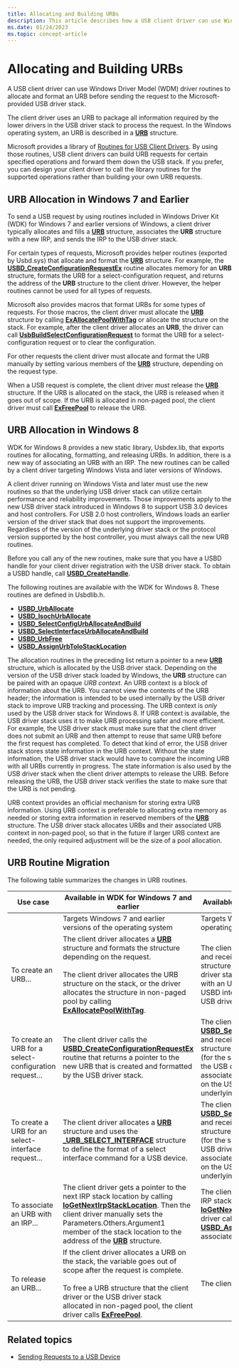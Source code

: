 ```yaml
---
title: Allocating and Building URBs
description: This article describes how a USB client driver can use Windows Driver Model (WDM) driver routines to allocate and format an URB before sending the request to the Microsoft-provided USB driver stack.
ms.date: 01/24/2023
ms.topic: concept-article
---
```


# Allocating and Building URBs

A USB client driver can use Windows Driver Model (WDM) driver routines to allocate and format an URB before sending the request to the Microsoft-provided USB driver stack.

The client driver uses an URB to package all information required by the lower drivers in the USB driver stack to process the request. In the Windows operating system, an URB is described in a **[URB](/windows-hardware/drivers/ddi/usb/ns-usb-_urb)** structure.

Microsoft provides a library of [Routines for USB Client Drivers](/windows-hardware/drivers/ddi/_usbref/#client). By using those routines, USB client drivers can build URB requests for certain specified operations and forward them down the USB stack. If you prefer, you can design your client driver to call the library routines for the supported operations rather than building your own URB requests.

## URB Allocation in Windows 7 and Earlier

To send a USB request by using routines included in Windows Driver Kit (WDK) for Windows 7 and earlier versions of Windows, a client driver typically allocates and fills a **[URB](/windows-hardware/drivers/ddi/usb/ns-usb-_urb)** structure, associates the **URB** structure with a new IRP, and sends the IRP to the USB driver stack.

For certain types of requests, Microsoft provides helper routines (exported by Usbd.sys) that allocate and format the **[URB](/windows-hardware/drivers/ddi/usb/ns-usb-_urb)** structure. For example, the **[USBD\_CreateConfigurationRequestEx](/windows-hardware/drivers/ddi/usbdlib/nf-usbdlib-usbd_createconfigurationrequestex)** routine allocates memory for an **URB** structure, formats the URB for a select-configuration request, and returns the address of the **URB** structure to the client driver. However, the helper routines cannot be used for all types of requests.

Microsoft also provides macros that format URBs for some types of requests. For those macros, the client driver must allocate the **[URB](/windows-hardware/drivers/ddi/usb/ns-usb-_urb)** structure by calling **[ExAllocatePoolWithTag](/windows-hardware/drivers/ddi/wdm/nf-wdm-exallocatepoolwithtag)** or allocate the structure on the stack. For example, after the client driver allocates an **URB**, the driver can call **[UsbBuildSelectConfigurationRequest](/previous-versions/ff538968(v=vs.85))** to format the URB for a select-configuration request or to clear the configuration.

For other requests the client driver must allocate and format the URB manually by setting various members of the **[URB](/windows-hardware/drivers/ddi/usb/ns-usb-_urb)** structure, depending on the request type.

When a USB request is complete, the client driver must release the **[URB](/windows-hardware/drivers/ddi/usb/ns-usb-_urb)** structure. If the URB is allocated on the stack, the URB is released when it goes out of scope. If the URB is allocated in non-paged pool, the client driver must call **[ExFreePool](/windows-hardware/drivers/ddi/ntddk/nf-ntddk-exfreepool)** to release the URB.

## URB Allocation in Windows 8

WDK for Windows 8 provides a new static library, Usbdex.lib, that exports routines for allocating, formatting, and releasing URBs. In addition, there is a new way of associating an URB with an IRP. The new routines can be called by a client driver targeting Windows Vista and later versions of Windows.

A client driver running on Windows Vista and later must use the new routines so that the underlying USB driver stack can utilize certain performance and reliability improvements. Those improvements apply to the new USB driver stack introduced in Windows 8 to support USB 3.0 devices and host controllers. For USB 2.0 host controllers, Windows loads an earlier version of the driver stack that does not support the improvements. Regardless of the version of the underlying driver stack or the protocol version supported by the host controller, you must always call the new URB routines.

Before you call any of the new routines, make sure that you have a USBD handle for your client driver registration with the USB driver stack. To obtain a USBD handle, call **[USBD\_CreateHandle](/windows-hardware/drivers/ddi/usbdlib/nf-usbdlib-usbd_createhandle)**.

The following routines are available with the WDK for Windows 8. These routines are defined in Usbdlib.h.

- **[USBD\_UrbAllocate](/windows-hardware/drivers/ddi/usbdlib/nf-usbdlib-usbd_urballocate)**
- **[USBD\_IsochUrbAllocate](/windows-hardware/drivers/ddi/usbdlib/nf-usbdlib-usbd_isochurballocate)**
- **[USBD\_SelectConfigUrbAllocateAndBuild](/windows-hardware/drivers/ddi/usbdlib/nf-usbdlib-usbd_selectconfigurballocateandbuild)**
- **[USBD\_SelectInterfaceUrbAllocateAndBuild](/windows-hardware/drivers/ddi/usbdlib/nf-usbdlib-usbd_selectinterfaceurballocateandbuild)**
- **[USBD\_UrbFree](/windows-hardware/drivers/ddi/usbdlib/nf-usbdlib-usbd_urbfree)**
- **[USBD\_AssignUrbToIoStackLocation](/windows-hardware/drivers/ddi/usbdlib/nf-usbdlib-usbd_assignurbtoiostacklocation)**

The allocation routines in the preceding list return a pointer to a new **[URB](/windows-hardware/drivers/ddi/usb/ns-usb-_urb)** structure, which is allocated by the USB driver stack. Depending on the version of the USB driver stack loaded by Windows, the **URB** structure can be paired with an opaque *URB context*. An URB context is a block of information about the URB. You cannot view the contents of the URB header; the information is intended to be used internally by the USB driver stack to improve URB tracking and processing. The URB context is *only* used by the USB driver stack for Windows 8.
If URB context is available, the USB driver stack uses it to make URB processing safer and more efficient. For example, the USB driver stack must make sure that the client driver does not submit an URB and then attempt to reuse that same URB before the first request has completed. To detect that kind of error, the USB driver stack stores state information in the URB context. Without the state information, the USB driver stack would have to compare the incoming URB with all URBs currently in progress. The state information is also used by the USB driver stack when the client driver attempts to release the URB. Before releasing the URB, the USB driver stack verifies the state to make sure that the URB is not pending.

URB context provides an official mechanism for storing extra URB information. Using URB context is preferable to allocating extra memory as needed or storing extra information in reserved members of the **[URB](/windows-hardware/drivers/ddi/usb/ns-usb-_urb)** structure. The USB driver stack allocates URBs and their associated URB context in non-paged pool, so that in the future if larger URB context are needed, the only required adjustment will be the size of a pool allocation.

## URB Routine Migration

The following table summarizes the changes in URB routines.

| Use case | Available in WDK for Windows 7 and earlier | Available in WDK for Windows 8 and later |
|---|---|---|
| &nbsp; | Targets Windows 7 and earlier versions of the operating system | Targets Windows 8 and later versions of the operating system |
| To create an URB... | The client driver allocates a **[URB](/windows-hardware/drivers/ddi/usb/ns-usb-_urb)** structure and formats the structure depending on the request.<br/><br/>The client driver allocates the URB structure on the stack, or the driver allocates the structure in non-paged pool by calling **[ExAllocatePoolWithTag](/windows-hardware/drivers/ddi/wdm/nf-wdm-exallocatepoolwithtag)**. | The client driver calls **[USBD_UrbAllocate](/windows-hardware/drivers/ddi/usbdlib/nf-usbdlib-usbd_urballocate)** and receives a pointer to the new **[URB](/windows-hardware/drivers/ddi/usb/ns-usb-_urb)** structure, which is allocated by the USB driver stack. The URB might be associated with an URB context, depending on the USBD interface version of the underlying USB driver stack. |
| To create an URB for a select-configuration request... | The client driver calls the **[USBD_CreateConfigurationRequestEx](/windows-hardware/drivers/ddi/usbdlib/nf-usbdlib-usbd_createconfigurationrequestex)** routine that returns a pointer to the new URB that is created and formatted by the USB driver stack. | The client driver calls **[USBD_SelectConfigUrbAllocateAndBuild](/windows-hardware/drivers/ddi/usbdlib/nf-usbdlib-usbd_selectconfigurballocateandbuild)** and receives a pointer to the new **[URB](/windows-hardware/drivers/ddi/usb/ns-usb-_urb)** structure, which is allocated and formatted (for the select-configuration request) by the USB driver stack. The URB might be associated with an URB context, depending on the USBD interface version of the underlying USB driver stack. |
| To create a URB for an select-interface request... | The client driver allocates a **[URB](/windows-hardware/drivers/ddi/usb/ns-usb-_urb)** structure and uses the **[_URB_SELECT_INTERFACE](/windows-hardware/drivers/ddi/usb/ns-usb-_urb_select_interface)** structure to define the format of a select interface command for a USB device. | The client driver calls **[USBD_SelectInterfaceUrbAllocateAndBuild](/windows-hardware/drivers/ddi/usbdlib/nf-usbdlib-usbd_selectinterfaceurballocateandbuild)** and receives a pointer to the new **[URB](/windows-hardware/drivers/ddi/usb/ns-usb-_urb)** structure, which is allocated and formatted (for the select-interface request) by the USB driver stack. The URB might be associated with an URB context, depending on the USBD interface version of the underlying USB driver stack. |
| To associate an URB with an IRP... | The client driver gets a pointer to the next IRP stack location by calling **[IoGetNextIrpStackLocation](/windows-hardware/drivers/ddi/wdm/nf-wdm-iogetnextirpstacklocation)**. Then the client driver manually sets the Parameters.Others.Argument1 member of the stack location to the address of the **[URB](/windows-hardware/drivers/ddi/usb/ns-usb-_urb)** structure. | The client driver gets a pointer to the next IRP stack location by calling **[IoGetNextIrpStackLocation](/windows-hardware/drivers/ddi/wdm/nf-wdm-iogetnextirpstacklocation)**. Then the client driver calls **[USBD_AssignUrbToIoStackLocation](/windows-hardware/drivers/ddi/usbdlib/nf-usbdlib-usbd_assignurbtoiostacklocation)** to associate the URB with the stack location. |
| To release an URB... | If the client driver allocates a URB on the stack, the variable goes out of scope after the request is complete.<br/><br/>To free a URB structure that the client driver or the USB driver stack allocated in non-paged pool, the client driver calls **[ExFreePool](/windows-hardware/drivers/ddi/ntddk/nf-ntddk-exfreepool)**. | The client driver calls **[USBD_UrbFree](/windows-hardware/drivers/ddi/usbdlib/nf-usbdlib-usbd_urbfree)**. |

## Related topics

- [Sending Requests to a USB Device](communicating-with-a-usb-device.md)
